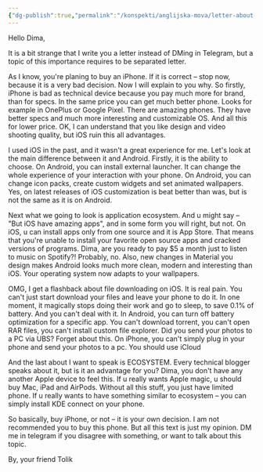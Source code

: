 ```yaml
---
{"dg-publish":true,"permalink":"/konspekti/anglijska-mova/letter-about-why-i-os-sucks/"}
---
```



Hello Dima,

It is a bit strange that I write you a letter instead of DMing in Telegram, but a topic of this importance requires to be separated letter.

As I know, you're planing to buy an iPhone. If it is correct – stop now, because it is a very bad decision. Now I will explain to you why. So firstly, iPhone is bad as technical device because you pay much more for brand, than for specs. In the same price you can get much better phone. Looks for example in OnePlus or Google Pixel. There are amazing phones. They have better specs and much more interesting and customizable OS. And all this for lower price. OK, I can understand that you like design and video shooting quality, but iOS ruin this all advantages.

I used iOS in the past, and it wasn't a great experience for me. Let's look at the main difference between it and Android. Firstly, it is the ability to choose. On Android, you can install external launcher. It can change the whole experience of your interaction with your phone. On Android, you can change icon packs, create custom widgets and set animated wallpapers. Yes, on latest releases of iOS customization is beat better than was, but is not the same as it is on Android.

Next what we going to look is application ecosystem. And u might say – "But iOS have amazing apps", and in some form you will right, but not. On iOS, u can install apps only from one source and it is App Store. That means that you're unable to install your favorite open source apps and cracked versions of programs. Dima, are you ready to pay $5 a month just to listen to music on Spotify?! Probably, no. Also, new changes in Material you design makes Android looks much more clean, modern and interesting than iOS. Your operating system now adapts to your wallpapers.

OMG, I get a flashback about file downloading on iOS. It is real pain. You can't just start download your files and leave your phone to do it. In one moment, it magically stops doing their work and go to sleep, to save 0.1% of battery. And you can't deal with it. In Android, you can turn off battery optimization for a specific app. You can't download torrent, you can't open RAR files, you can't install custom file explorer. Did you send your photos to a PC via UBS? Forget about this. On iPhone, you can't simply plug in your phone and send your photos to a pc. You should use iCloud

And the last about I want to speak is ECOSYSTEM. Every technical blogger speaks about it, but is it an advantage for you? Dima, you don't have any another Apple device to feel this. If u really wants Apple magic, u should buy Mac, iPad and AirPods. Without all this stuff, you just have limited phone. If u really wants to have something similar to ecosystem – you can simply install KDE connect on your phone.

So basically, buy iPhone, or not – it is your own decision. I am not recommended you to buy this phone. But all this text is just my opinion. DM me in telegram if you disagree with something, or want to talk about this topic.

By, your friend Tolik